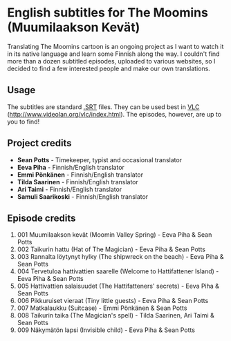 # English subtitles for The Moomins (Muumilaakson Kevät)

Translating The Moomins cartoon is an ongoing project as I want to watch it in its native language and learn some Finnish along the way. I couldn't find more than a dozen subtitled episodes, uploaded to various websites, so I decided to find a few interested people and make our own translations.

## Usage

The subtitles are standard [.SRT](https://en.wikipedia.org/wiki/SubRip) files. They can be used best in [VLC](http://www.videolan.org/vlc/index.html) (http://www.videolan.org/vlc/index.html). The episodes, however, are up to you to find!

## Project credits

+ **Sean Potts** - Timekeeper, typist and occasional translator
+ **Eeva Piha** - Finnish/English translator
+ **Emmi Pönkänen** - Finnish/English translator
+ **Tilda Saarinen** - Finnish/English translator
+ **Ari Taimi** - Finnish/English translator
+ **Samuli Saarikoski** - Finnish/English translator

## Episode credits

1. 001 Muumilaakson kevät (Moomin Valley Spring) - Eeva Piha & Sean Potts
2. 002 Taikurin hattu (Hat of The Magician) - Eeva Piha & Sean Potts
3. 003 Rannalta löytynyt hylky (The shipwreck on the beach) - Eeva Piha & Sean Potts
4. 004 Tervetuloa hattivattien saarelle (Welcome to Hattifattener Island) - Eeva Piha & Sean Potts
5. 005 Hattivattien salaisuudet (The Hattifatteners' secrets) - Eeva Piha & Sean Potts
6. 006 Pikkuruiset vieraat (Tiny little guests) - Eeva Piha & Sean Potts
7. 007 Matkalaukku (Suitcase) - Emmi Pönkänen & Sean Potts
7. 008 Taikurin taika (The Magician's spell) - Tilda Saarinen, Ari Taimi & Sean Potts
7. 009 Näkymätön lapsi (Invisible child) - Eeva Piha & Sean Potts